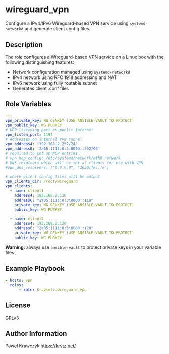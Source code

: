 wireguard_vpn
=========

Configure a IPv4/IPv6 Wireguard-based VPN service using `systemd-networkd` and generate client config files.

Description
-----------
The role configures a Wireguard-based VPN service on a Linux box with the following distinguishing features:

* Network configuration managed using `systemd-networkd`
* IPv4 network using RFC 1918 addressing and NAT
* IPv6 network using fully routable subnet
* Generates client .conf files

Role Variables
--------------

```yaml
---
vpn_private_key: WG GENKEY (USE ANSIBLE-VAULT TO PROTECT)
vpn_public_key: WG PUBKEY
# UDP listening port on public Internet
vpn_listen_port: 1194
# Addresses on internal VPN tunnel
vpn_address4: "192.168.2.252/24"
vpn_address6: '2a05:1111:0:3:8000::252/65'
# required to set up NDP entries
# vpn_ndp_config: /etc/systemd/network/eth0.network
# DNS resolvers which will be set at clients for use with VPN
#vpn_dns_resolvers: ["9.9.9.9", "2620:fe::fe"]

# where client config files will be output
vpn_clients_dir: /root/wireguard
vpn_clients:
  - name: client1
    address4: 192.168.2.110
    address6: "2a05:1111:0:3:8000::110"
    private_key: WG GENKEY (USE ANSIBLE-VAULT TO PROTECT)
    public_key: WG PUBKEY

  - name: client2
    address4: 192.168.2.120
    address6: "2a05:1111:0:3:8000::120"
    private_key: WG GENKEY (USE ANSIBLE-VAULT TO PROTECT)
    public_key: WG PUBKEY
```
**Warning:** always use `ansible-vault` to protect private keys in your variable files.


Example Playbook
----------------

```yaml
- hosts: vpn
  roles:
      - role: kravietz.wireguard_vpn
```

License
-------

GPLv3

Author Information
------------------

Paweł Krawczyk https://krvtz.net/